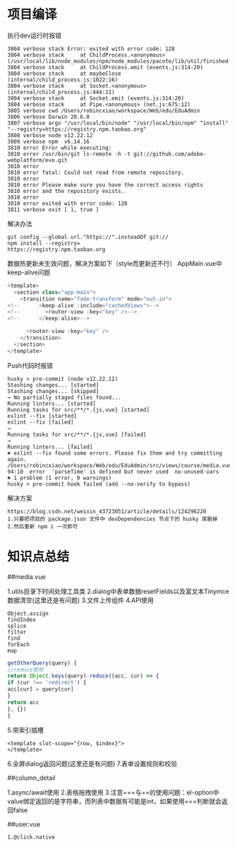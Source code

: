 
# 项目编译
执行dev运行时报错

```
3804 verbose stack Error: exited with error code: 128
3804 verbose stack     at ChildProcess.<anonymous> (/usr/local/lib/node_modules/npm/node_modules/pacote/lib/util/finished.js:12:19)
3804 verbose stack     at ChildProcess.emit (events.js:314:20)
3804 verbose stack     at maybeClose (internal/child_process.js:1022:16)
3804 verbose stack     at Socket.<anonymous> (internal/child_process.js:444:11)
3804 verbose stack     at Socket.emit (events.js:314:20)
3804 verbose stack     at Pipe.<anonymous> (net.js:675:12)
3805 verbose cwd /Users/robincxiao/workspace/Web/edu/EduAdmin
3806 verbose Darwin 20.6.0
3807 verbose argv "/usr/local/bin/node" "/usr/local/bin/npm" "install" "--registry=https://registry.npm.taobao.org"
3808 verbose node v12.22.12
3809 verbose npm  v6.14.16
3810 error Error while executing:
3810 error /usr/bin/git ls-remote -h -t git://github.com/adobe-webplatform/eve.git
3810 error
3810 error fatal: Could not read from remote repository.
3810 error
3810 error Please make sure you have the correct access rights
3810 error and the repository exists.
3810 error
3810 error exited with error code: 128
3811 verbose exit [ 1, true ]
```
解决办法
```
git config --global url."https://".insteadOf git://
npm install --registry=
https://registry.npm.taobao.org
```



数据热更新未生效问题，解决方案如下（style而更新还不行）
AppMain.vue中keep-alive问题

```js
<template>
  <section class="app-main">
    <transition name="fade-transform" mode="out-in">
<!--      <keep-alive :include="cachedViews">-->
<!--        <router-view :key="key" />-->
<!--      </keep-alive>-->

      <router-view :key="key" />
    </transition>
  </section>
</template>
```



Push代码时报错

```
husky > pre-commit (node v12.22.12)
Stashing changes... [started]
Stashing changes... [skipped]
→ No partially staged files found...
Running linters... [started]
Running tasks for src/**/*.{js,vue} [started]
eslint --fix [started]
eslint --fix [failed]
→ 
Running tasks for src/**/*.{js,vue} [failed]
→ 
Running linters... [failed]
✖ eslint --fix found some errors. Please fix them and try committing again.
/Users/robincxiao/workspace/Web/edu/EduAdmin/src/views/course/media.vue
94:10  error  'parseTime' is defined but never used  no-unused-vars
✖ 1 problem (1 error, 0 warnings)
husky > pre-commit hook failed (add --no-verify to bypass)
```
解决方案
```
https://blog.csdn.net/weixin_43723051/article/details/124296220
1.只要把项目的 package.json 文件中 devDependencies 节点下的 husky 库删掉
2.然后重新 npm i 一次即可
```
# 知识点总结
##media.vue

1.utils目录下时间处理工具类
2.dialog中表单数据resetFields以及富文本Tinymce数据清空(这里还是有问题)
3.文件上传组件
4.API使用
```
Object.assign
findIndex
splice
filter
find
forEach
map
```
```js
getOtherQuery(query) {
//reduce使用
return Object.keys(query).reduce((acc, cur) => {
if (cur !== 'redirect') {
acc[cur] = query[cur]
}
return acc
}, {})
}
```
5.带索引插槽
```vue
<template slot-scope="{row, $index}">
</template>
```
6.全屏dialog返回问题(这里还是有问题)
7.表单设置规则和校验

##column_detail

1.async/await使用
2.表格拖拽使用
3.注意===与==的使用问题：el-option中value绑定返回的是字符串，而列表中数据有可能是int，如果使用===判断就会返回false

##user.vue
```vue
1.@click.native
```